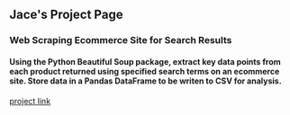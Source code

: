 ## Jace's Project Page

### Web Scraping Ecommerce Site for Search Results
#### Using the Python Beautiful Soup package, extract key data points from each product returned using specified search terms on an ecommerce site. Store data in a Pandas DataFrame to be writen to CSV for analysis.
[project link](https://jaceryann.github.io/ecommerce_search/)

